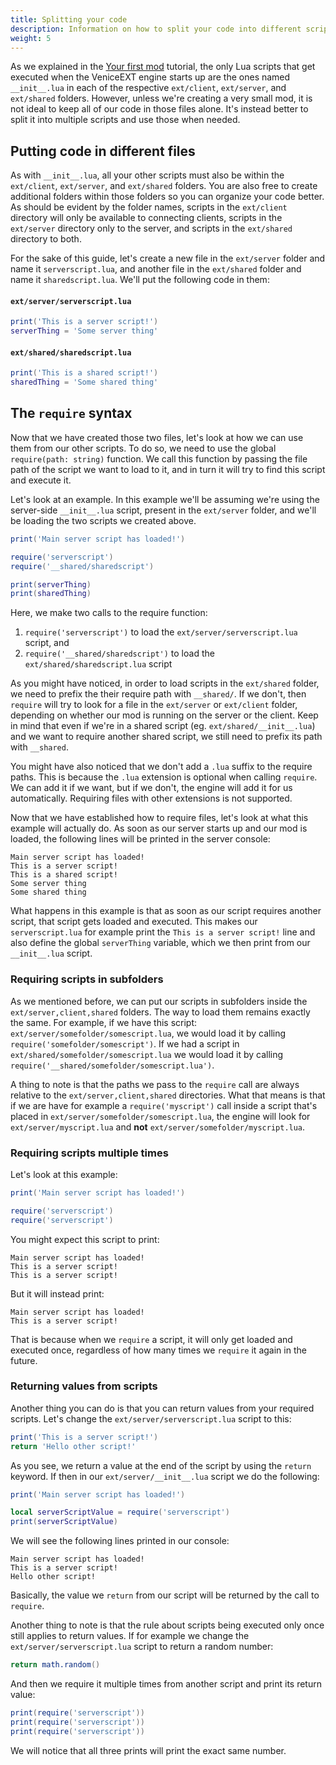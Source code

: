 ```yaml
---
title: Splitting your code
description: Information on how to split your code into different scripts and use it from other scripts within the different VeniceEXT contexts.
weight: 5
---
```


As we explained in the [Your first mod](/modding/your-first-mod/) tutorial, the only Lua scripts that get executed when the VeniceEXT engine starts up are the ones named `__init__.lua` in each of the respective `ext/client`, `ext/server`, and `ext/shared` folders. However, unless we're creating a very small mod, it is not ideal to keep all of our code in those files alone. It's instead better to split it into multiple scripts and use those when needed.

## Putting code in different files

As with `__init__.lua`, all your other scripts must also be within the `ext/client`, `ext/server`, and `ext/shared` folders. You are also free to create additional folders within those folders so you can organize your code better. As should be evident by the folder names, scripts in the `ext/client` directory will only be available to connecting clients, scripts in the `ext/server` directory only to the server, and scripts in the `ext/shared` directory to both.

For the sake of this guide, let's create a new file in the `ext/server` folder and name it `serverscript.lua`, and another file in the `ext/shared` folder and name it `sharedscript.lua`. We'll put the following code in them:

#### `ext/server/serverscript.lua`

```lua
print('This is a server script!')
serverThing = 'Some server thing'
```

#### `ext/shared/sharedscript.lua`

```lua
print('This is a shared script!')
sharedThing = 'Some shared thing'
```

## The `require` syntax

Now that we have created those two files, let's look at how we can use them from our other scripts. To do so, we need to use the global `require(path: string)` function. We call this function by passing the file path of the script we want to load to it, and in turn it will try to find this script and execute it. 

Let's look at an example. In this example we'll be assuming we're using the server-side `__init__.lua` script, present in the `ext/server` folder, and we'll be loading the two scripts we created above.

```lua
print('Main server script has loaded!')

require('serverscript')
require('__shared/sharedscript')

print(serverThing)
print(sharedThing)
```

Here, we make two calls to the require function:

1. `require('serverscript')` to load the `ext/server/serverscript.lua` script, and
2. `require('__shared/sharedscript')` to load the `ext/shared/sharedscript.lua` script

As you might have noticed, in order to load scripts in the `ext/shared` folder, we need to prefix the their require path with `__shared/`. If we don't, then `require` will try to look for a file in the `ext/server` or `ext/client` folder, depending on whether our mod is running on the server or the client. Keep in mind that even if we're in a shared script (eg. `ext/shared/__init__.lua`) and we want to require another shared script, we still need to prefix its path with `__shared`.

You might have also noticed that we don't add a `.lua` suffix to the require paths. This is because the `.lua` extension is optional when calling `require`. We can add it if we want, but if we don't, the engine will add it for us automatically. Requiring files with other extensions is not supported.

Now that we have established how to require files, let's look at what this example will actually do. As soon as our server starts up and our mod is loaded, the following lines will be printed in the server console:

```
Main server script has loaded!
This is a server script!
This is a shared script!
Some server thing
Some shared thing
```

What happens in this example is that as soon as our script requires another script, that script gets loaded and executed. This makes our `serverscript.lua` for example print the `This is a server script!` line and also define the global `serverThing` variable, which we then print from our `__init__.lua` script. 

### Requiring scripts in subfolders

As we mentioned before, we can put our scripts in subfolders inside the `ext/server,client,shared` folders. The way to load them remains exactly the same. For example, if we have this script: `ext/server/somefolder/somescript.lua`, we would load it by calling `require('somefolder/somescript')`. If we had a script in `ext/shared/somefolder/somescript.lua` we would load it by calling `require('__shared/somefolder/somescript.lua')`.

A thing to note is that the paths we pass to the `require` call are always relative to the `ext/server,client,shared` directories. What that means is that if we are have for example a `require('myscript')` call inside a script that's placed in `ext/server/somefolder/somescript.lua`, the engine will look for `ext/server/myscript.lua` and **not** `ext/server/somefolder/myscript.lua`.

### Requiring scripts multiple times

Let's look at this example:

```lua
print('Main server script has loaded!')

require('serverscript')
require('serverscript')
```

You might expect this script to print:

```
Main server script has loaded!
This is a server script!
This is a server script!
```

But it will instead print:

```
Main server script has loaded!
This is a server script!
```

That is because when we `require` a script, it will only get loaded and executed once, regardless of how many times we `require` it again in the future.

### Returning values from scripts

Another thing you can do is that you can return values from your required scripts. Let's change the `ext/server/serverscript.lua` script to this:

```lua
print('This is a server script!')
return 'Hello other script!'
```

As you see, we return a value at the end of the script by using the `return` keyword. If then in our `ext/server/__init__.lua` script we do the following:

```lua
print('Main server script has loaded!')

local serverScriptValue = require('serverscript')
print(serverScriptValue)
```

We will see the following lines printed in our console:

```
Main server script has loaded!
This is a server script!
Hello other script!
```

Basically, the value we `return` from our script will be returned by the call to `require`.

Another thing to note is that the rule about scripts being executed only once still applies to return values. If for example we change the `ext/server/serverscript.lua` script to return a random number:

```lua
return math.random()
```

And then we require it multiple times from another script and print its return value:

```lua
print(require('serverscript'))
print(require('serverscript'))
print(require('serverscript'))
```

We will notice that all three prints will print the exact same number.